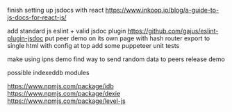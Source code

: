 finish setting up jsdocs with react https://www.inkoop.io/blog/a-guide-to-js-docs-for-react-js/

add standard js eslint + valid jsdoc plugin https://github.com/gajus/eslint-plugin-jsdoc
put peer demo on its own page with hash router
export to single html with config at top
add some puppeteer unit tests

make using ipns demo
find way to send random data to peers
release demo




possible indexeddb modules

https://www.npmjs.com/package/idb
https://www.npmjs.com/package/dexie
https://www.npmjs.com/package/level-js
